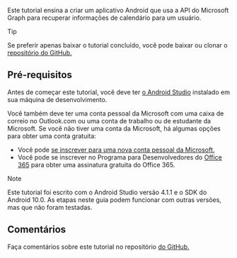 <!-- markdownlint-disable MD002 MD041 -->

Este tutorial ensina a criar um aplicativo Android que usa a API do Microsoft Graph para recuperar informações de calendário para um usuário.

> [!TIP]
> Se preferir apenas baixar o tutorial concluído, você pode baixar ou clonar o [repositório do GitHub.](https://github.com/microsoftgraph/msgraph-training-android)

## <a name="prerequisites"></a>Pré-requisitos

Antes de começar este tutorial, você deve ter [o Android Studio](https://developer.android.com/studio/) instalado em sua máquina de desenvolvimento.

Você também deve ter uma conta pessoal da Microsoft com uma caixa de correio no Outlook.com ou uma conta de trabalho ou de estudante da Microsoft. Se você não tiver uma conta da Microsoft, há algumas opções para obter uma conta gratuita:

- Você pode [se inscrever para uma nova conta pessoal da Microsoft.](https://signup.live.com/signup?wa=wsignin1.0&rpsnv=12&ct=1454618383&rver=6.4.6456.0&wp=MBI_SSL_SHARED&wreply=https://mail.live.com/default.aspx&id=64855&cbcxt=mai&bk=1454618383&uiflavor=web&uaid=b213a65b4fdc484382b6622b3ecaa547&mkt=E-US&lc=1033&lic=1)
- Você pode se inscrever no Programa para Desenvolvedores do [Office 365](https://developer.microsoft.com/office/dev-program) para obter uma assinatura gratuita do Office 365.

> [!NOTE]
> Este tutorial foi escrito com o Android Studio versão 4.1.1 e o SDK do Android 10.0. As etapas neste guia podem funcionar com outras versões, mas que não foram testadas.

## <a name="feedback"></a>Comentários

Faça comentários sobre este tutorial no repositório [do GitHub.](https://github.com/microsoftgraph/msgraph-training-android)
